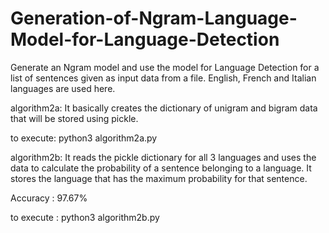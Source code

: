 # Generation-of-Ngram-Language-Model-for-Language-Detection
Generate an Ngram model and use the model for Language Detection for a list of sentences given as input data from a file. English, French and Italian languages are used here.

algorithm2a:
It basically creates the dictionary of unigram and bigram data that will be stored using pickle.

to execute: python3 algorithm2a.py

algorithm2b:
It reads the pickle dictionary for all 3 languages and uses the data to calculate the probability of a sentence belonging to a language.
It stores the language that has the maximum probability for that sentence.

Accuracy : 97.67%

to execute : python3 algorithm2b.py
